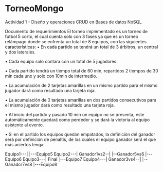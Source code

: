 # TorneoMongo
Actividad 1 - Diseño y operaciones CRUD en Bases de datos NoSQL

Documento de requerimientos
El torneo implementado es un torneo de futbol 5 corto, el cual cuenta solo con 3 fases ya que es un torneo relámpago donde se enfrenta un total de 8 equipos, con las siguientes características:
•	En cada partido se tendrá un total de 3 árbitros, un central y dos laterales.

•	Cada equipo solo contara con un total de 5 jugadores.

•	Cada partido tendrá un tiempo total de 60 min, repartidos 2 tiempos de 30 min cada uno y solo con 10min de intermedio.

•	La acumulación de 2 tarjetas amarillas en un mismo partido para el mismo jugador dará como resultado una tarjeta roja.

•	La acumulación de 3 tarjetas amarillas en dos partidos consecutivos para el mismo jugador dará como resultado una tarjeta roja.

•	Al inicio del partido y pasado 10 min un equipo no se presenta, este automáticamente quedará como perdedor y se dará la victoria al equipo asistente al evento.

•	Si en el partido los equipos quedan empatados, la definición del ganador será por definición de penaltis, de los cuales el equipo ganador será el que más aciertos tenga.

Equipo1---|							                      |---Equipo5
Equipo2---|	Ganador1vs2--|		|--Ganador5vs6  |---Equipo6
Equipo3---|			          Final			          |---Equipo7
Equipo4---|	Ganador3vs4--|		|--Ganador7vs8  |---Equipo8
